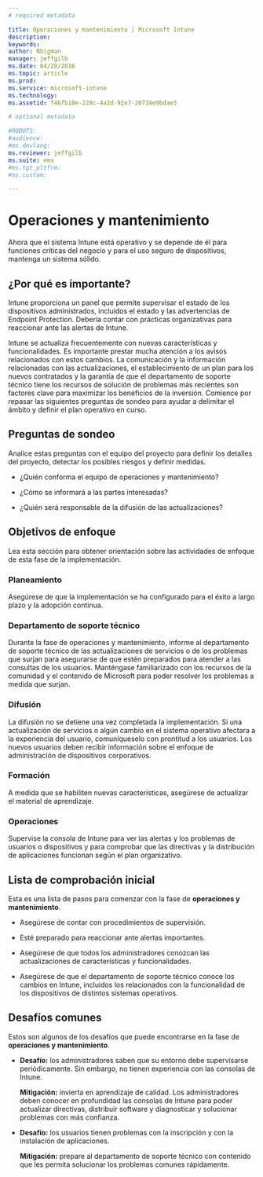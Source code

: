 ```yaml
---
# required metadata

title: Operaciones y mantenimiento | Microsoft Intune
description:
keywords:
author: Nbigman
manager: jeffgilb
ms.date: 04/28/2016
ms.topic: article
ms.prod:
ms.service: microsoft-intune
ms.technology:
ms.assetid: f46fb18e-228c-4a2d-92e7-20734e9bdae3

# optional metadata

#ROBOTS:
#audience:
#ms.devlang:
ms.reviewer: jeffgilb
ms.suite: ems
#ms.tgt_pltfrm:
#ms.custom:

---
```


# Operaciones y mantenimiento
Ahora que el sistema Intune está operativo y se depende de él para funciones críticas del negocio y para el uso seguro de dispositivos, mantenga un sistema sólido.

## ¿Por qué es importante?
Intune proporciona un panel que permite supervisar el estado de los dispositivos administrados, incluidos el estado y las advertencias de Endpoint Protection. Debería contar con prácticas organizativas para reaccionar ante las alertas de Intune.

Intune se actualiza frecuentemente con nuevas características y funcionalidades. Es importante prestar mucha atención a los avisos relacionados con estos cambios.
La comunicación y la información relacionadas con las actualizaciones, el establecimiento de un plan para los nuevos contratados y la garantía de que el departamento de soporte técnico tiene los recursos de solución de problemas más recientes son factores clave para maximizar los beneficios de la inversión.
Comience por repasar las siguientes preguntas de sondeo para ayudar a delimitar el ámbito y definir el plan operativo en curso.

## Preguntas de sondeo
Analice estas preguntas con el equipo del proyecto para definir los detalles del proyecto, detectar los posibles riesgos y definir medidas.

-   ¿Quién conforma el equipo de operaciones y mantenimiento?

-   ¿Cómo se informará a las partes interesadas?

-   ¿Quién será responsable de la difusión de las actualizaciones?

## Objetivos de enfoque
Lea esta sección para obtener orientación sobre las actividades de enfoque de esta fase de la implementación.

### Planeamiento
Asegúrese de que la implementación se ha configurado para el éxito a largo plazo y la adopción continua.

### Departamento de soporte técnico
Durante la fase de operaciones y mantenimiento, informe al departamento de soporte técnico de las actualizaciones de servicios o de los problemas que surjan para asegurarse de que estén preparados para atender a las consultas de los usuarios. Manténgase familiarizado con los recursos de la comunidad y el contenido de Microsoft para poder resolver los problemas a medida que surjan.

### Difusión
La difusión no se detiene una vez completada la implementación. Si una actualización de servicios o algún cambio en el sistema operativo afectara a la experiencia del usuario, comuníqueselo con prontitud a los usuarios. Los nuevos usuarios deben recibir información sobre el enfoque de administración de dispositivos corporativos.

### Formación
A medida que se habiliten nuevas características, asegúrese de actualizar el material de aprendizaje.

### Operaciones
Supervise la consola de Intune para ver las alertas y los problemas de usuarios o dispositivos y para comprobar que las directivas y la distribución de aplicaciones funcionan según el plan organizativo.

## Lista de comprobación inicial
Esta es una lista de pasos para comenzar con la fase de **operaciones y mantenimiento**.

-   Asegúrese de contar con procedimientos de supervisión.

-   Esté preparado para reaccionar ante alertas importantes.

-   Asegúrese de que todos los administradores conozcan las actualizaciones de características y funcionalidades.

-   Asegúrese de que el departamento de soporte técnico conoce los cambios en Intune, incluidos los relacionados con la funcionalidad de los dispositivos de distintos sistemas operativos.

## Desafíos comunes
Estos son algunos de los desafíos que puede encontrarse en la fase de **operaciones y mantenimiento**.

-   **Desafío:** los administradores saben que su entorno debe supervisarse periódicamente. Sin embargo, no tienen experiencia con las consolas de Intune.

    **Mitigación:** invierta en aprendizaje de calidad. Los administradores deben conocer en profundidad las consolas de Intune para poder actualizar directivas, distribuir software y diagnosticar y solucionar problemas con más confianza.

-   **Desafío:** los usuarios tienen problemas con la inscripción y con la instalación de aplicaciones.

    **Mitigación:** prepare al departamento de soporte técnico con contenido que les permita solucionar los problemas comunes rápidamente.


<!--HONumber=May16_HO1-->


